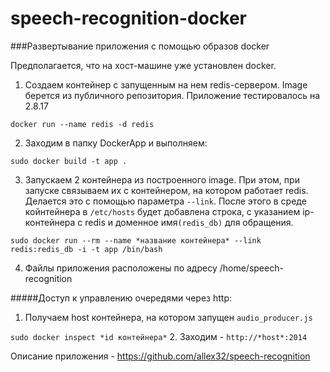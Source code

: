 speech-recognition-docker
=========================

###Развертывание приложения с помощью образов docker

Предполагается, что на хост-машине уже установлен docker.

1. Создаем контейнер с запущенным на нем redis-сервером. Image берется из публичного репозитория.
Приложение тестировалось на 2.8.17

  ```docker run --name redis -d redis```

2. Заходим в папку DockerApp и выполняем:

  ```sudo docker build -t app . ```

3. Запускаем 2 контейнера из построенного image. При этом, при запуске связываем их с контейнером, на котором работает redis. Делается это с помощью параметра `--link`. 
После этого в среде койнтейнера в `/etc/hosts` будет добавлена строка, с указанием ip-контейнера с redis и доменное имя`(redis_db)` для обращения.

  ```sudo docker run --rm --name *название контейнера* --link redis:redis_db -i -t app /bin/bash```

4. Файлы приложения расположены по адресу /home/speech-recognition



#####Доступ к управлению очередями через http:

1. Получаем host контейнера, на котором запущен `audio_producer.js`

  ```sudo docker inspect *id контейнера*```
2. Заходим - 
  `http://*host*:2014`

Описание приложения - https://github.com/allex32/speech-recognition

